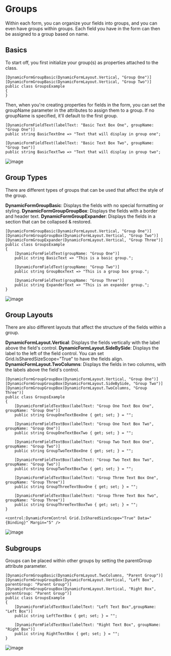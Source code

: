 # Groups

Within each form, you can organize your fields into groups, and you can even have groups within groups. Each field you have in the form can then be assigned to a group based on name.

## Basics
To start off, you first initialize your group(s) as properties attached to the class.

```
[DynamicFormGroupBasic(DynamicFormLayout.Vertical, "Group One")]
[DynamicFormGroupBasic(DynamicFormLayout.Vertical, "Group Two")]
public class GroupsExample
{
}
```

Then, when you're creating properties for fields in the form, you can set the groupName parameter in the attributes to assign them to a group. If no groupName is specified, it'll default to the first group.

```
[DynamicFormFieldText(labelText: "Basic Text Box One", groupName: "Group One")]
public string BasicTextOne => "Text that will display in group one";

[DynamicFormFieldText(labelText: "Basic Text Box Two", groupName: "Group two")]
public string BasicTextTwo => "Text that will display in group two";
```

![image](https://github.com/MattEqualsCoder/DynamicForms/assets/63823784/9e28a11a-b68a-413f-929a-8abf18d81884)

## Group Types
There are different types of groups that can be used that affect the style of the group.

**DynamicFormGroupBasic**: Displays the fields with no special formatting or styling.
**DynamicFormGroupGroupBox**: Displays the fields with a border and header text.
**DynamicFormGroupExpander**: Displays the fields in a section that can be collapsed & restored.

```
[DynamicFormGroupBasic(DynamicFormLayout.Vertical, "Group One")]
[DynamicFormGroupGroupBox(DynamicFormLayout.Vertical, "Group Two")]
[DynamicFormGroupExpander(DynamicFormLayout.Vertical, "Group Three")]
public class GroupsExample
{
    [DynamicFormFieldText(groupName: "Group One")]
    public string BasicText => "This is a basic group.";

    [DynamicFormFieldText(groupName: "Group Two")]
    public string GroupBoxText => "This is a group box group.";

    [DynamicFormFieldText(groupName: "Group Three")]
    public string ExpanderText => "This is an expander group.";
}
```

![image](https://github.com/MattEqualsCoder/DynamicForms/assets/63823784/6eb5d100-31a7-4169-8a03-16f59f4434dd)

## Group Layouts
There are also different layouts that affect the structure of the fields within a group.

**DynamicFormLayout.Vertical**: Displays the fields vertically with the label above the field's control.
**DynamicFormLayout.SideBySide**: Displays the label to the left of the field control. You can set Grid.IsSharedSizeScope="True" to have the fields align.
**DynamicFormLayout.TwoColumns**: Displays the fields in two columns, with the labels above the field's control.

```
[DynamicFormGroupGroupBox(DynamicFormLayout.Vertical, "Group One")]
[DynamicFormGroupGroupBox(DynamicFormLayout.SideBySide, "Group Two")]
[DynamicFormGroupGroupBox(DynamicFormLayout.TwoColumns, "Group Three")]
public class GroupsExample
{
    [DynamicFormFieldTextBox(labelText: "Group One Text Box One", groupName: "Group One")]
    public string GroupOneTextBoxOne { get; set; } = "";

    [DynamicFormFieldTextBox(labelText: "Group One Text Box Two", groupName: "Group One")]
    public string GroupOneTextBoxTwo { get; set; } = "";

    [DynamicFormFieldTextBox(labelText: "Group Two Text Box One", groupName: "Group Two")]
    public string GroupTwoTextBoxOne { get; set; } = "";

    [DynamicFormFieldTextBox(labelText: "Group Two Text Box Two", groupName: "Group Two")]
    public string GroupTwoTextBoxTwo { get; set; } = "";

    [DynamicFormFieldTextBox(labelText: "Group Three Text Box One", groupName: "Group Three")]
    public string GroupThreeTextBoxOne { get; set; } = "";

    [DynamicFormFieldTextBox(labelText: "Group Three Text Box Two", groupName: "Group Three")]
    public string GroupThreeTextBoxTwo { get; set; } = "";
}
```

```
<control:DynamicFormControl Grid.IsSharedSizeScope="True" Data="{Binding}" Margin="5" />
```

![image](https://github.com/MattEqualsCoder/DynamicForms/assets/63823784/269d5e4d-acce-46fa-8719-1acdffdb961f)

## Subgroups
Groups can be placed within other groups by setting the parentGroup attribute parameter.

```
[DynamicFormGroupBasic(DynamicFormLayout.TwoColumns, "Parent Group")]
[DynamicFormGroupGroupBox(DynamicFormLayout.Vertical, "Left Box", parentGroup: "Parent Group")]
[DynamicFormGroupGroupBox(DynamicFormLayout.Vertical, "Right Box", parentGroup: "Parent Group")]
public class GroupsExample
{
    [DynamicFormFieldTextBox(labelText: "Left Text Box",groupName: "Left Box")]
    public string LeftTextBox { get; set; } = "";
    
    [DynamicFormFieldTextBox(labelText: "Right Text Box", groupName: "Right Box")]
    public string RightTextBox { get; set; } = "";
}
```

![image](https://github.com/MattEqualsCoder/DynamicForms/assets/63823784/1fa5ca14-68a4-4c16-92f1-e68316bfccab)
